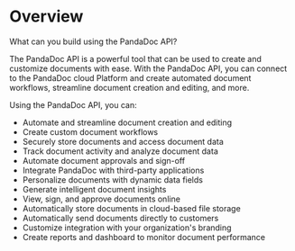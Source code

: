 # Overview

What can you build using the PandaDoc API?

The PandaDoc API is a powerful tool that can be used to create and customize documents with ease. With the PandaDoc API, you can connect to the PandaDoc cloud Platform and create automated document workflows, streamline document creation and editing, and more.

Using the PandaDoc API, you can:

- Automate and streamline document creation and editing
- Create custom document workflows
- Securely store documents and access document data
- Track document activity and analyze document data
- Automate document approvals and sign-off
- Integrate PandaDoc with third-party applications
- Personalize documents with dynamic data fields
- Generate intelligent document insights
- View, sign, and approve documents online
- Automatically store documents in cloud-based file storage
- Automatically send documents directly to customers
- Customize integration with your organization's branding
- Create reports and dashboard to monitor document performance

